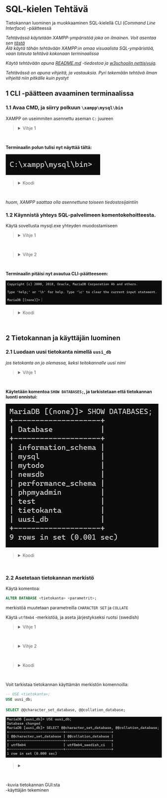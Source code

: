 SQL-kielen Tehtävä
===
Tietokannan luominen ja muokkaaminen SQL-kielellä CLI (*Command Line Interface*) -päätteessä

*Tehtävässä käytetään XAMPP-ympäristöä joka on ilmainen. Voit asentaa sen [tästä](https://www.apachefriends.org/download.html)*<br>
*Älä käytä tähän tehtävään XAMPP:in omaa visuaalista SQL-ympäristöä, vaan toteuta tehtävä kokonaan terminaalissa*

*Käytä tehtävään apuna [README.md](README.md) -tiedostoa ja [w3schoolin nettisivuja](https://www.w3schools.com/sql/default.asp).*

*Tehtävässä on apuna vihjeitä, ja vastauksia. Pyri tekemään tehtävä ilman vihjeitä niin pitkälle kuin pystyt*

## 1 CLI -päätteen avaaminen terminaalissa

### 1.1 Avaa CMD, ja siirry polkuun `\xampp\mysql\bin`<br>
XAMPP on useimmiten asennettu aseman `C:` juureen

> <details>
> <summary>Vihje 1</summary>
> <br>
>
> Käytä komentoa `cd` siirtyäksesi kansioon `c:\xampp\mysql\bin`
>
> Komennolla `cd ..` voi liikkua taaksepäin kansioissa
>
> </details>
<br>

**Terminaalin polun tulisi nyt näyttää tältä:**<br>

![xampp-kansion polku](assets/images/xampp-kansio.png)

><details>
><summary>Koodi</summary>
><br>
>
>```powershell
>cd C:\xampp\mysql\bin
>```
>
></details>
<br>

*huom, XAMPP saattaa olla asennettuna toiseen tiedostosijaintiin*

### 1.2 Käynnistä yhteys SQL-palvelimeen komentokehoitteesta.

Käytä sovellusta mysql.exe yhteyden muodostamiseen

><details>
><summary>Vihje 1</summary>
><br>
>
> mysql.exe -sovellus tarvitsee parametrin `-u` (`--user`), ja tarvittaessa myös `-p` (`--password`)
>
></details>
<br>

><details>
><summary>Vihje 2</summary>
><br>
>
> käytä käyttäjää `root` kun kirjaudut sisään SQL-palvelimelle
>
> `root` -käyttäjälle ei ole oletuksena asetettu salasanaa
>
> *huom, jos `root` -käyttäjä ei toimi, voi olla että joku on asettanut käyttäjälle salasanan, tai käyttäjä on poistettu käytöstä*
>
></details>
<br>

**Terminaalin pitäisi nyt avautua CLI-päätteeseen:**

![CLI-pääte](assets/images/mariadb-default.png)

><details>
><summary>Koodi</summary>
><br>
>
> ```powershell
> mysql.exe -u root
> ```
>
></details>
<br>

## 2 Tietokannan ja käyttäjän luominen

### 2.1 Luodaan uusi tietokanta nimellä `uusi_db`

*jos tietokanta on jo olemassa, keksi teitokannalle uusi nimi*

><details>
><summary>Vihje 1</summary>
><br>
>
> Käytä komentoa `CREATE DATABASE`
>
></details>
<br>

**Käytetään komentoa `SHOW DATABASES;`, ja tarkistetaan että tietokannan luonti onnistui:**

![tietokanta luotu onnistuneesti](assets/images/tietokanta-luotu-onnistuneesti.png)

><details>
><summary>Koodi</summary>
><br>
>
> ```SQL
> CREATE DATABASE uusi_db;
> ```
>
></details>
<br>

### 2.2 Asetetaan tietokannan merkistö

Käytä komentoa:
```SQL
ALTER DATABASE <tietokanta> <parametrit>;
```

merkistöä muutetaan parametreilla `CHARACTER SET` ja `COLLATE`

Käytä `utf8mb4` -merkistöä, ja aseta järjestykseksi ruotsi (swedish)

><details>
><summary>Vihje 1</summary>
><br>
>
> järjestyksen parametri on `utf8mb4_swedish_ci`
>
></details>
<br>

><details>
><summary>Vihje 2</summary>
><br>
>
> Parametrejen muoto on
> ```SQL
> ... CHARACTER SET <parametri> COLLATE <parametri>;
> ```
>
></details>
<br>

><details>
><summary>Koodi</summary>
><br>
>
> ```SQL
> ALTER DATABASE uusi_db CHARACTER SET 'utf8mb4' COLLATE 'utf8mb4_swedish_ci';
> ```
>
></details>
<br>

Voit tarkistaa tietokannan käyttämän merkistön komennoilla:
```SQL
-- USE <tietokanta>;
USE uusi_db;

SELECT @@character_set_database, @@collation_database;
```
![merkistön tarkistus](assets/images/merkiston-tarkistus.png)




><details>
><summary></summary>
><br>
></details>
<br>

-kuvia tietokannan GUI:sta<br>
-käyttäjän tekeminen

